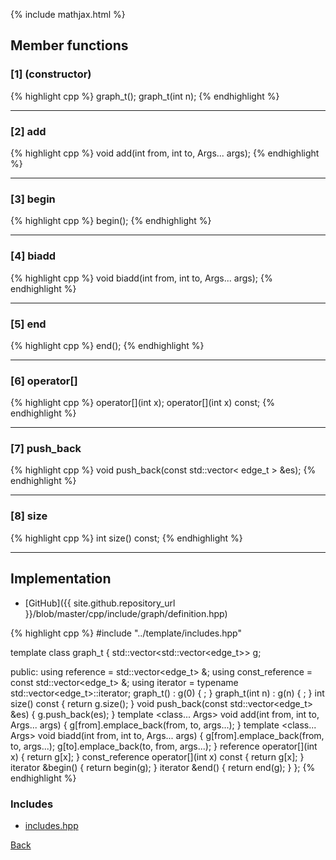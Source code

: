 {% include mathjax.html %}

## Member functions

### [1] (constructor)
{% highlight cpp %}
graph_t();
graph_t(int n);
{% endhighlight %}


---------------------------------------

### [2] add
{% highlight cpp %}
void add(int from, int to, Args... args);
{% endhighlight %}


---------------------------------------

### [3] begin
{% highlight cpp %}
begin();
{% endhighlight %}


---------------------------------------

### [4] biadd
{% highlight cpp %}
void biadd(int from, int to, Args... args);
{% endhighlight %}


---------------------------------------

### [5] end
{% highlight cpp %}
end();
{% endhighlight %}


---------------------------------------

### [6] operator[]
{% highlight cpp %}
operator[](int x);
operator[](int x) const;
{% endhighlight %}


---------------------------------------

### [7] push_back
{% highlight cpp %}
void push_back(const std::vector< edge_t > &es);
{% endhighlight %}


---------------------------------------

### [8] size
{% highlight cpp %}
int size() const;
{% endhighlight %}


---------------------------------------

## Implementation

- [GitHub]({{ site.github.repository_url }}/blob/master/cpp/include/graph/definition.hpp)

{% highlight cpp %}
#include "../template/includes.hpp"

template <class edge_t> class graph_t {
  std::vector<std::vector<edge_t>> g;

public:
  using reference = std::vector<edge_t> &;
  using const_reference = const std::vector<edge_t> &;
  using iterator = typename std::vector<edge_t>::iterator;
  graph_t() : g(0) { ; }
  graph_t(int n) : g(n) { ; }
  int size() const { return g.size(); }
  void push_back(const std::vector<edge_t> &es) { g.push_back(es); }
  template <class... Args> void add(int from, int to, Args... args) {
    g[from].emplace_back(from, to, args...);
  }
  template <class... Args> void biadd(int from, int to, Args... args) {
    g[from].emplace_back(from, to, args...);
    g[to].emplace_back(to, from, args...);
  }
  reference operator[](int x) { return g[x]; }
  const_reference operator[](int x) const { return g[x]; }
  iterator &begin() { return begin(g); }
  iterator &end() { return end(g); }
};
{% endhighlight %}

### Includes

- [includes.hpp](../template/includes)

[Back](../..)
